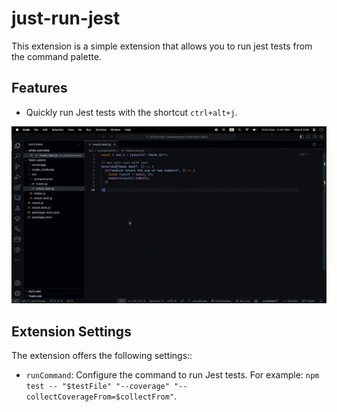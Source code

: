 # just-run-jest

This extension is a simple extension that allows you to run jest tests from the command palette.

## Features

- Quickly run Jest tests with the shortcut `ctrl+alt+j`.

![Demo](images/screenshot.gif)

## Extension Settings

The extension offers the following settings::

- `runCommand`: Configure the command to run Jest tests. For example: `npm test -- "$testFile" "--coverage" "--collectCoverageFrom=$collectFrom"`.

